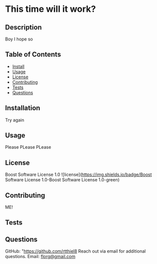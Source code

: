 
  # This time will it work?

  ## **Description**
  <p>Boy I hope so</p>

  ## **Table of Contents**
  <nav>
    <ul>
      <li><a href="#installation">Install</a></li>
      <li><a href="#usage">Usage</a></li>
      <li><a href="#license">License</a></li>
      <li><a href="#contributing">Contributing</a></li>
      <li><a href="#tests">Tests</a></li>
      <li><a href="#questions">Questions</a></li>
    </ul>
  </nav>


  ## **Installation**
   <p>Try again</p>

 
  ## **Usage**
   Please PLease PLease
 
  ## **License**
   Boost Software License 1.0
   ![license](https://img.shields.io/badge/Boost Software License 1.0-Boost Software License 1.0-green)

  ## **Contributing**
   ME!

  ## **Tests**
  
  ## **Questions**
  GitHub: "https://github.com/rtthiel8
  Reach out via email for additional questions.
  Email: florg@gmail.com
